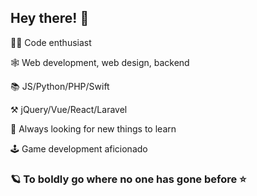 ## Hey there! 🎉

<!--
**BenoitGaudieri/BenoitGaudieri** is a ✨ _special_ ✨ repository because its `README.md` (this file) appears on your GitHub profile.

Here are some ideas to get you started:

- 🔭 I’m currently working on ...
- 🌱 I’m currently learning ...
- 👯 I’m looking to collaborate on ...
- 🤔 I’m looking for help with ...
- 💬 Ask me about ...
- 📫 How to reach me: ...
- 😄 Pronouns: ...
- ⚡ Fun fact: ...
-->

👨‍💻 Code enthusiast

🕸 Web development, web design, backend

📚 JS/Python/PHP/Swift

⚒ jQuery/Vue/React/Laravel

👀 Always looking for new things to learn

🕹 Game development aficionado

### 🪐 To boldly go where no one has gone before ⭐
